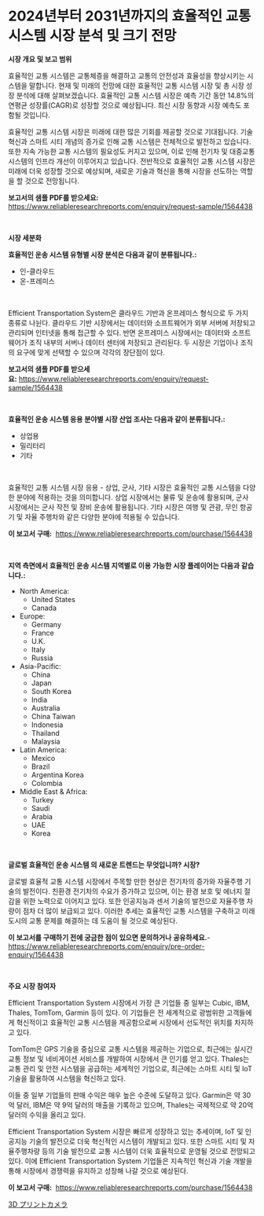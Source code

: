 <p><h1>2024년부터 2031년까지의 효율적인 교통 시스템 시장 분석 및 크기 전망</h1></p><p><strong>시장 개요 및 보고 범위</strong></p>
<p><p>효율적인 교통 시스템은 교통체증을 해결하고 교통의 안전성과 효율성을 향상시키는 시스템을 말합니다. 현재 및 미래의 전망에 대한 효율적인 교통 시스템 시장 및 총 시장 성장 분석에 대해 살펴보겠습니다. 효율적인 교통 시스템 시장은 예측 기간 동안 14.8%의 연평균 성장률(CAGR)로 성장할 것으로 예상됩니다. 최신 시장 동향과 시장 예측도 포함될 것입니다. </p><p>효율적인 교통 시스템 시장은 미래에 대한 많은 기회를 제공할 것으로 기대됩니다. 기술 혁신과 스마트 시티 개념의 증가로 인해 교통 시스템은 전체적으로 발전하고 있습니다. 또한 지속 가능한 교통 시스템의 필요성도 커지고 있으며, 이로 인해 전기차 및 대중교통 시스템의 인프라 개선이 이루어지고 있습니다. 전반적으로 효율적인 교통 시스템 시장은 미래에 더욱 성장할 것으로 예상되며, 새로운 기술과 혁신을 통해 시장을 선도하는 역할을 할 것으로 전망됩니다.</p></p>
<p><strong>보고서의 샘플 PDF를 받으세요:</strong> <a href="https://www.reliableresearchreports.com/enquiry/request-sample/1564438">https://www.reliableresearchreports.com/enquiry/request-sample/1564438</a></p>
<p>&nbsp;</p>
<p><strong>시장 세분화</strong></p>
<p><strong>효율적인 운송 시스템 유형별 시장 분석은 다음과 같이 분류됩니다.:</strong></p>
<p><ul><li>인-클라우드</li><li>온-프레미스</li></ul></p>
<p>&nbsp;</p>
<p><p>Efficient Transportation System은 클라우드 기반과 온프레미스 형식으로 두 가지 종류로 나뉜다. 클라우드 기반 시장에서는 데이터와 소프트웨어가 외부 서버에 저장되고 관리되며 인터넷을 통해 접근할 수 있다. 반면 온프레미스 시장에서는 데이터와 소프트웨어가 조직 내부의 서버나 데이터 센터에 저장되고 관리된다. 두 시장은 기업이나 조직의 요구에 맞게 선택할 수 있으며 각각의 장단점이 있다.</p></p>
<p><strong>보고서의 샘플 PDF를 받으세요:</strong>&nbsp;<a href="https://www.reliableresearchreports.com/enquiry/request-sample/1564438">https://www.reliableresearchreports.com/enquiry/request-sample/1564438</a></p>
<p>&nbsp;</p>
<p><strong> 효율적인 운송 시스템 응용 분야별 시장 산업 조사는 다음과 같이 분류됩니다.:</strong></p>
<p><ul><li>상업용</li><li>밀리터리</li><li>기타</li></ul></p>
<p>&nbsp;</p>
<p><p>효율적인 교통 시스템 시장 응용 - 상업, 군사, 기타 시장은 효율적인 교통 시스템을 다양한 분야에 적용하는 것을 의미합니다. 상업 시장에서는 물류 및 운송에 활용되며, 군사 시장에서는 군사 작전 및 장비 운송에 활용됩니다. 기타 시장은 여행 및 관광, 무인 항공기 및 자율 주행차와 같은 다양한 분야에 적용될 수 있습니다.</p></p>
<p><strong>이 보고서 구매:</strong>&nbsp; <a href="https://www.reliableresearchreports.com/purchase/1564438">https://www.reliableresearchreports.com/purchase/1564438</a></p>
<p>&nbsp;</p>
<p><strong>지역 측면에서 효율적인 운송 시스템 지역별로 이용 가능한 시장 플레이어는 다음과 같습니다.:</strong></p>
<p><ul>
    <li>
        North America:
        <ul>
            <li>United States</li>
            <li>Canada</li>
        </ul>
    </li>
    <li>
        Europe:
        <ul>
            <li>Germany</li>
            <li>France</li>
            <li>U.K.</li>
            <li>Italy</li>
            <li>Russia</li>
        </ul>
    </li>
    <li>
        Asia-Pacific:
        <ul>
            <li>China</li>
            <li>Japan</li>
            <li>South Korea</li>
            <li>India</li>
            <li>Australia</li>
            <li>China Taiwan</li>
            <li>Indonesia</li>
            <li>Thailand</li>
            <li>Malaysia</li>
        </ul>
    </li>
    <li>
        Latin America:
        <ul>
            <li>Mexico</li>
            <li>Brazil</li>
            <li>Argentina Korea</li>
            <li>Colombia</li>
        </ul>
    </li>
    <li>
        Middle East & Africa:
        <ul>
            <li>Turkey</li>
            <li>Saudi</li>
            <li>Arabia</li>
            <li>UAE</li>
            <li>Korea</li>
        </ul>
    </li>
    </ul></p>
<p>&nbsp;</p>
<p><strong>글로벌 효율적인 운송 시스템 의 새로운 트렌드는 무엇입니까? 시장?</strong></p>
<p><p>글로벌 효율적 교통 시스템 시장에서 주목할 만한 현상은 전기차의 증가와 자율주행 기술의 발전이다. 친환경 전기차의 수요가 증가하고 있으며, 이는 환경 보호 및 에너지 절감을 위한 노력으로 이어지고 있다. 또한 인공지능과 센서 기술의 발전으로 자율주행 차량이 점차 더 많이 보급되고 있다. 이러한 추세는 효율적인 교통 시스템을 구축하고 미래 도시의 교통 문제를 해결하는 데 도움이 될 것으로 예상된다.</p></p>
<p><strong>이 보고서를 구매하기 전에 궁금한 점이 있으면 문의하거나 공유하세요.</strong>- <a href="https://www.reliableresearchreports.com/enquiry/pre-order-enquiry/1564438">https://www.reliableresearchreports.com/enquiry/pre-order-enquiry/1564438</a></p>
<p>&nbsp;</p>
<p><strong>주요 시장 참여자</strong></p>
<p><p>Efficient Transportation System 시장에서 가장 큰 기업들 중 일부는 Cubic, IBM, Thales, TomTom, Garmin 등이 있다. 이 기업들은 전 세계적으로 광범위한 고객들에게 혁신적이고 효율적인 교통 시스템을 제공함으로써 시장에서 선도적인 위치를 차지하고 있다.</p><p>TomTom은 GPS 기술을 중심으로 교통 시스템을 제공하는 기업으로, 최근에는 실시간 교통 정보 및 네비게이션 서비스를 개발하여 시장에서 큰 인기를 얻고 있다. Thales는 교통 관리 및 안전 시스템을 공급하는 세계적인 기업으로, 최근에는 스마트 시티 및 IoT 기술을 활용하여 시스템을 혁신하고 있다.</p><p>이들 중 일부 기업들의 판매 수익은 매우 높은 수준에 도달하고 있다. Garmin은 약 30억 달러, IBM은 약 9억 달러의 매출을 기록하고 있으며, Thales는 국제적으로 약 20억 달러의 수익을 올리고 있다.</p><p>Efficient Transportation System 시장은 빠르게 성장하고 있는 추세이며, IoT 및 인공지능 기술의 발전으로 더욱 혁신적인 시스템이 개발되고 있다. 또한 스마트 시티 및 자율주행차량 등의 기술 발전으로 교통 시스템이 더욱 효율적으로 운영될 것으로 전망되고 있다. 이에 Efficient Transportation System 기업들은 지속적인 혁신과 기술 개발을 통해 시장에서 경쟁력을 유지하고 성장해 나갈 것으로 예상된다.</p></p>
<p><strong>이 보고서 구매:</strong>&nbsp;&nbsp;<a href="https://www.reliableresearchreports.com/purchase/1564438">https://www.reliableresearchreports.com/purchase/1564438</a></p>
<p><p><a href="https://github.com/ppmazlotr77499/Market-Research-Report-List-1/blob/main/25391477124.md">3D プリントカメラ</a></p></p>
